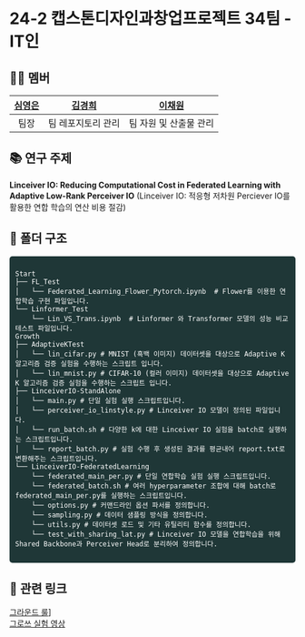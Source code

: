 # 24-2 캡스톤디자인과창업프로젝트 34팀 - IT인

## 👩‍💻 멤버

|[심영은](https://github.com/yeongeunshim)|[김경희](https://github.com/kyungh2e2e)|[이채원](https://github.com/chae-jpg)|
|:--:|:--:|:--:|
|팀장|팀 레포지토리 관리|팀 자원 및 산출물 관리|


## 📚 연구 주제

**Linceiver IO: Reducing Computational Cost in
Federated Learning with Adaptive Low-Rank
Perceiver IO** (Linceiver IO: 적응형 저차원 Perciever IO를 활용한 연합 학습의 연산 비용 절감)

## 📁 폴더 구조

<pre style="background-color: #1F3737; padding: 10px; border-radius: 5px; color: #ffffff;">
<code>
Start
├── FL_Test
│   └── Federated_Learning_Flower_Pytorch.ipynb  # Flower를 이용한 연합학습 구현 파일입니다.
└── Linformer_Test
    └── Lin_VS_Trans.ipynb  # Linformer 와 Transformer 모델의 성능 비교 테스트 파일입니다.
Growth
├── AdaptiveKTest
│   └── lin_cifar.py # MNIST (흑백 이미지) 데이터셋을 대상으로 Adaptive K 알고리즘 검증 실험을 수행하는 스크립트 입니다.
│   └── lin_mnist.py # CIFAR-10 (컬러 이미지) 데이터셋을 대상으로 Adaptive K 알고리즘 검증 실험을 수행하는 스크립트 입니다.
├── LinceiverIO-StandAlone
│   └── main.py # 단일 실험 실행 스크립트입니다.
│   └── perceiver_io_linstyle.py # Linceiver IO 모델이 정의된 파일입니다.
│   └── run_batch.sh # 다양한 k에 대한 Linceiver IO 실험을 batch로 실행하는 스크립트입니다. 
│   └── report_batch.py # 실험 수행 후 생성된 결과를 평균내어 report.txt로 변환해주는 스크립트입니다.
└── LinceiverIO-FederatedLearning
    └── federated_main_per.py # 단일 연합학습 실험 실행 스크립트입니다.
    └── federated_batch.sh # 여러 hyperparameter 조합에 대해 batch로 federated_main_per.py를 실행하는 스크립트입니다.
    └── options.py # 커맨드라인 옵션 파서를 정의합니다.
    └── sampling.py # 데이터 샘플링 방식을 정의합니다.
    └── utils.py # 데이터셋 로드 및 기타 유틸리티 함수를 정의합니다.
    └── test_with_sharing_lat.py # Linceiver IO 모델을 연합학습을 위해 Shared Backbone과 Perceiver Head로 분리하여 정의합니다.
</code>
</pre>

## 🔗 관련 링크

[그라운드 룰](https://github.com/Capstone-IT-in/CapstoneDesignProject/blob/main/Ground_Rule.md)] <br>
[그로쓰 실험 영상](https://youtu.be/PSTCc0QR7L0?feature=shared)

